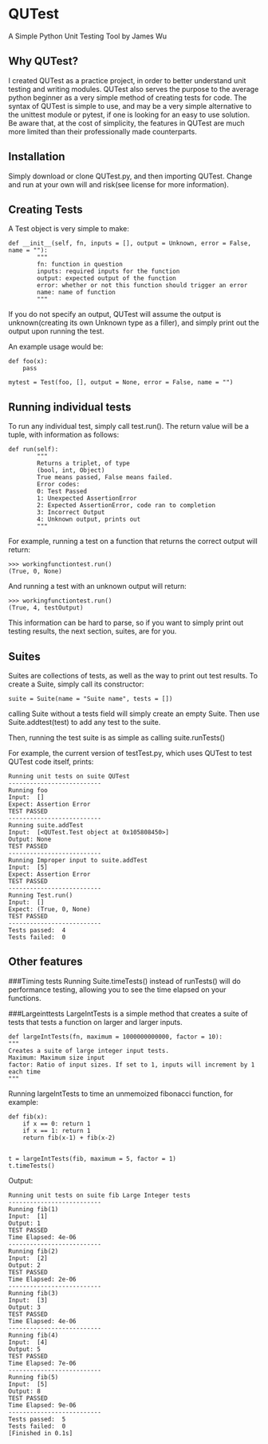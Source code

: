 QUTest
======

A Simple Python Unit Testing Tool by James Wu

Why QUTest?
-----------
I created QUTest as a practice project, in order to better understand unit testing and writing modules. QUTest also serves the purpose to the average python beginner as a very simple method of creating tests for code. The syntax of QUTest is simple to use, and may be a very simple alternative to the unittest module or pytest, if one is looking for an easy to use solution. Be aware that, at the cost of simplicity, the features in QUTest are much more limited than their professionally made counterparts.



Installation
------------
Simply download or clone QUTest.py, and then importing QUTest. Change and run at your own will and risk(see license for more information). 


Creating Tests
--------------
A Test object is very simple to make:

```
def __init__(self, fn, inputs = [], output = Unknown, error = False, name = ""):
		"""
		fn: function in question
		inputs: required inputs for the function
		output: expected output of the function
		error: whether or not this function should trigger an error
		name: name of function
		"""
```
If you do not specify an output, QUTest will assume the output is unknown(creating its own Unknown type as a filler), and simply print out the output upon running the test. 


An example usage would be:
```
def foo(x):
	pass

mytest = Test(foo, [], output = None, error = False, name = "")
```


Running individual tests
------------------------
To run any individual test, simply call test.run(). The return value will be a tuple, with information as follows:
```
def run(self):
		"""
		Returns a triplet, of type
		(bool, int, Object)
		True means passed, False means failed. 
		Error codes:
		0: Test Passed
		1: Unexpected AssertionError
		2: Expected AssertionError, code ran to completion
		3: Incorrect Output
		4: Unknown output, prints out
		"""
```
For example, running a test on a function that returns the correct output will return:
```
>>> workingfunctiontest.run()
(True, 0, None)
```
And running a test with an unknown output will return:
```
>>> workingfunctiontest.run()
(True, 4, testOutput)
```

This information can be hard to parse, so if you want to simply print out testing results, the next section, suites, are for you.



Suites
------

Suites are collections of tests, as well as the way to print out test results. To create a Suite, simply call its constructor:
```
suite = Suite(name = "Suite name", tests = [])
```
calling Suite without a tests field will simply create an empty Suite. Then use Suite.addtest(test) to add any test to the suite.

Then, running the test suite is as simple as calling suite.runTests()

For example, the current version of testTest.py, which uses QUTest to test QUTest code itself, prints:

```
Running unit tests on suite QUTest
--------------------------
Running foo
Input:  []
Expect: Assertion Error
TEST PASSED
--------------------------
Running suite.addTest
Input:  [<QUTest.Test object at 0x105808450>]
Output: None
TEST PASSED
--------------------------
Running Improper input to suite.addTest
Input:  [5]
Expect: Assertion Error
TEST PASSED
--------------------------
Running Test.run()
Input:  []
Expect: (True, 0, None)
TEST PASSED
--------------------------
Tests passed:  4
Tests failed:  0
```

Other features
--------------

###Timing tests
Running Suite.timeTests() instead of runTests() will do performance testing, allowing you to see the time elapsed on your functions.

###Largeinttests
LargeIntTests is a simple method that creates a suite of tests that tests a function on larger and larger inputs.
```
def largeIntTests(fn, maximum = 1000000000000, factor = 10): 
"""
Creates a suite of large integer input tests.
Maximum: Maximum size input
factor: Ratio of input sizes. If set to 1, inputs will increment by 1 each time
"""
```
Running largeIntTests to time an unmemoized fibonacci function, for example:

```
def fib(x):
	if x == 0: return 1
	if x == 1: return 1
	return fib(x-1) + fib(x-2) 


t = largeIntTests(fib, maximum = 5, factor = 1)
t.timeTests()
```

Output:
```
Running unit tests on suite fib Large Integer tests
--------------------------
Running fib(1)
Input:  [1]
Output: 1
TEST PASSED
Time Elapsed: 4e-06
--------------------------
Running fib(2)
Input:  [2]
Output: 2
TEST PASSED
Time Elapsed: 2e-06
--------------------------
Running fib(3)
Input:  [3]
Output: 3
TEST PASSED
Time Elapsed: 4e-06
--------------------------
Running fib(4)
Input:  [4]
Output: 5
TEST PASSED
Time Elapsed: 7e-06
--------------------------
Running fib(5)
Input:  [5]
Output: 8
TEST PASSED
Time Elapsed: 9e-06
--------------------------
Tests passed:  5
Tests failed:  0
[Finished in 0.1s]
```
